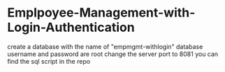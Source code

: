 # Emplpoyee-Management-with-Login-Authentication

create a database with the name of "empmgmt-withlogin"
database username and password are root
change the server port to 8081 
you can find the sql script in the repo
